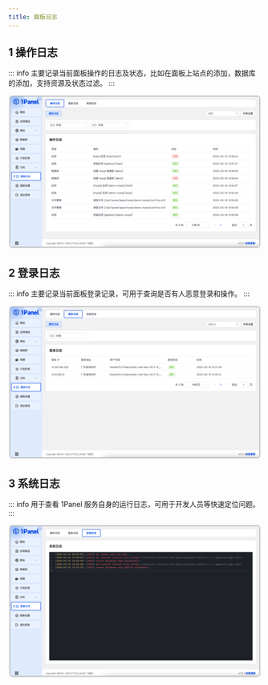```yaml
---
title: 面板日志
---
```


## 1 操作日志

::: info
主要记录当前面板操作的日志及状态，比如在面板上站点的添加，数据库的添加，支持资源及状态过滤。
:::

![img.png](../img/logs/操作日志.png)

## 2 登录日志

::: info
主要记录当前面板登录记录，可用于查询是否有人恶意登录和操作。
:::

![img.png](../img/logs/登录日志.png)

## 3 系统日志

::: info
用于查看 1Panel 服务自身的运行日志，可用于开发人员等快速定位问题。
:::

![img.png](../img/logs/系统日志.png)

